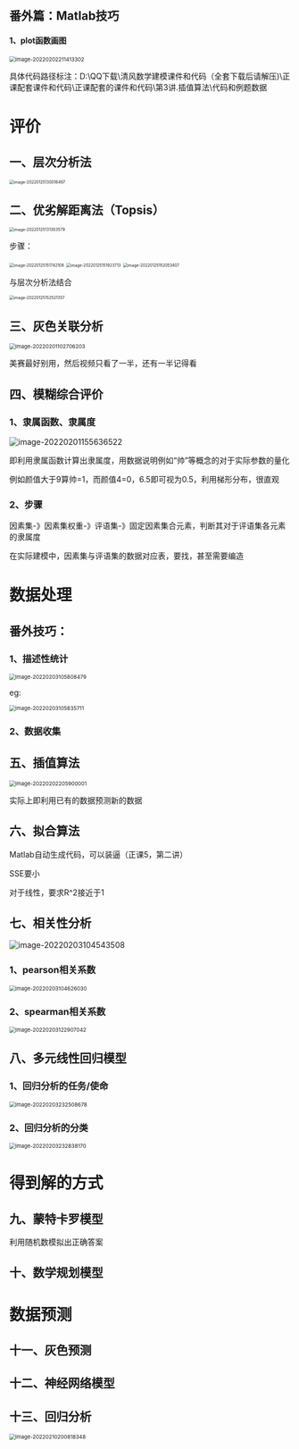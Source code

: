 ## 番外篇：Matlab技巧



#### 1、plot函数画图

<img src="C:\Users\86178\AppData\Roaming\Typora\typora-user-images\image-20220202211413302.png" alt="image-20220202211413302" style="zoom:67%;" />

具体代码路径标注：D:\QQ下载\清风数学建模课件和代码（全套下载后请解压)\正课配套课件和代码\正课配套的课件和代码\第3讲.插值算法\代码和例题数据

# 评价

## 一、层次分析法



<img src="C:\Users\86178\AppData\Roaming\Typora\typora-user-images\image-20220125130018497.png" alt="image-20220125130018497" style="zoom:50%;" />

## 二、优劣解距离法（Topsis）

<img src="C:\Users\86178\AppData\Roaming\Typora\typora-user-images\image-20220125131303579.png" alt="image-20220125131303579" style="zoom:50%;" />

步骤：

<img src="C:\Users\86178\AppData\Roaming\Typora\typora-user-images\image-20220125151742108.png" alt="image-20220125151742108" style="zoom:50%;" />

<img src="C:\Users\86178\AppData\Roaming\Typora\typora-user-images\image-20220125151923713.png" alt="image-20220125151923713" style="zoom:50%;" />

<img src="C:\Users\86178\AppData\Roaming\Typora\typora-user-images\image-20220125152053407.png" alt="image-20220125152053407" style="zoom:50%;" />

与层次分析法结合

<img src="C:\Users\86178\AppData\Roaming\Typora\typora-user-images\image-20220125152521357.png" alt="image-20220125152521357" style="zoom:50%;" />

## 三、灰色关联分析

<img src="C:\Users\86178\AppData\Roaming\Typora\typora-user-images\image-20220201102706203.png" alt="image-20220201102706203" style="zoom:67%;" />

美赛最好别用，然后视频只看了一半，还有一半记得看

## 四、模糊综合评价

### 1、隶属函数、隶属度

![image-20220201155636522](C:\Users\86178\AppData\Roaming\Typora\typora-user-images\image-20220201155636522.png)



即利用隶属函数计算出隶属度，用数据说明例如“帅”等概念的对于实际参数的量化

例如颜值大于9算帅=1，而颜值4=0，6.5即可视为0.5，利用梯形分布，很直观

### 2、步骤

因素集-》因素集权重-》评语集-》固定因素集合元素，判断其对于评语集各元素的隶属度



在实际建模中，因素集与评语集的数据对应表，要找，甚至需要编造

# 数据处理

## 番外技巧：

### 1、描述性统计

<img src="C:\Users\86178\AppData\Roaming\Typora\typora-user-images\image-20220203105808479.png" alt="image-20220203105808479" style="zoom:67%;" />

eg:

<img src="C:\Users\86178\AppData\Roaming\Typora\typora-user-images\image-20220203105835711.png" alt="image-20220203105835711" style="zoom:67%;" />



### 2、数据收集

## 五、插值算法

<img src="C:\Users\86178\AppData\Roaming\Typora\typora-user-images\image-20220202205900001.png" alt="image-20220202205900001" style="zoom:67%;" />

实际上即利用已有的数据预测新的数据

## 六、拟合算法

Matlab自动生成代码，可以装逼（正课5，第二讲）

SSE要小

对于线性，要求R^2接近于1

## 七、相关性分析

![image-20220203104543508](C:\Users\86178\AppData\Roaming\Typora\typora-user-images\image-20220203104543508.png)

### 1、pearson相关系数

<img src="C:\Users\86178\AppData\Roaming\Typora\typora-user-images\image-20220203104626030.png" alt="image-20220203104626030" style="zoom:67%;" />

### 2、spearman相关系数

<img src="C:\Users\86178\AppData\Roaming\Typora\typora-user-images\image-20220203122907042.png" alt="image-20220203122907042" style="zoom:67%;" />

## 八、多元线性回归模型

### 1、回归分析的任务/使命

<img src="C:\Users\86178\AppData\Roaming\Typora\typora-user-images\image-20220203232508678.png" alt="image-20220203232508678" style="zoom:67%;" />

### 2、回归分析的分类

<img src="C:\Users\86178\AppData\Roaming\Typora\typora-user-images\image-20220203232838170.png" alt="image-20220203232838170" style="zoom:67%;" />



# 得到解的方式

## 九、蒙特卡罗模型

利用随机数模拟出正确答案

## 十、数学规划模型

# 数据预测

## 十一、灰色预测







## 十二、神经网络模型



## 十三、回归分析

<img src="C:\Users\86178\AppData\Roaming\Typora\typora-user-images\image-20220210200818348.png" alt="image-20220210200818348" style="zoom:67%;" />





